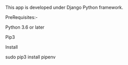 This app is developed under Django Python framework.

PreRequisites:-

Python 3.6 or later

Pip3 

Install

sudo pip3 install pipenv

